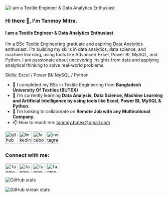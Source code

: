 ![I am a Textile Engineer & Data Analytics Enthusiast](https://media.licdn.com/dms/image/v2/D5616AQH3Zyuk9rIn_w/profile-displaybackgroundimage-shrink_350_1400/B56ZZyheT2HUAY-/0/1745678101459?e=1752105600&v=beta&t=Lj0-cFRDl-xhtzjvGW9J7BuRt_es_WySRcU7k1lmGaY)
### Hi there 👋, I'm Tanmoy Mitra.
#### I am a Textile Engineer & Data Analytics Enthusiast

I’m a BSc Textile Engineering graduate and aspiring Data Analytics enthusiast. I’m building my skills in data analytics, data science, and machine learning, using tools like Advanced Excel, Power BI, MySQL, and Python. I am passionate about uncovering insights from data and applying analytical thinking to solve real-world problems.

Skills: Excel / Power BI/ MySQL / Python

- 🔭 I completed my BSc in Textile Engineering from **Bangladesh University Of Textiles (BUTEX)** 
- 🌱 I’m currently learning **Data Analysis, Data Science, Machine Learning and Artificial Intelligence by using tools like Excel, Power BI, MySQL & Python.** 
- 👯 I’m looking to collaborate on **Remote Job with any Multinational Company.** 
- 📫 How to reach me: tanmoy.butex@gmail.com 


[<img src='https://cdn.jsdelivr.net/npm/simple-icons@3.0.1/icons/github.svg' alt='github' height='40'>](https://github.com/TanmoyMitra-codes)  [<img src='https://cdn.jsdelivr.net/npm/simple-icons@3.0.1/icons/linkedin.svg' alt='linkedin' height='40'>](https://www.linkedin.com/in/tanmoymitra8823/)  [<img src='https://cdn.jsdelivr.net/npm/simple-icons@3.0.1/icons/facebook.svg' alt='facebook' height='40'>](https://www.facebook.com/TANMOY.AR)  [<img src='https://cdn.jsdelivr.net/npm/simple-icons@3.0.1/icons/instagram.svg' alt='instagram' height='40'>](https://www.instagram.com/tanmoy.ar/)  

<h3 align="left">Connect with me:</h3>
<p align="left">

<a href="[https://www.linkedin.com/in/tanmoymitra8823](https://github.com/TanmoyMitra-codes)" target="blank"><img align="center" src="https://raw.githubusercontent.com/rahuldkjain/github-profile-readme-generator/master/src/images/icons/Social/linked-in-alt.svg" alt="TanmoyMitra" height="30" width="40" /></a>
<a href="https://www.linkedin.com/in/tanmoymitra8823" target="blank"><img align="center" src="https://raw.githubusercontent.com/rahuldkjain/github-profile-readme-generator/master/src/images/icons/Social/linked-in-alt.svg" alt="TanmoyMitra" height="30" width="40" /></a>
<a href="https://www.facebook.com/TANMOY.AR" target="blank"><img align="center" src="https://raw.githubusercontent.com/rahuldkjain/github-profile-readme-generator/master/src/images/icons/Social/facebook.svg" alt="TanmoyMitra" height="30" width="40" /></a>
<a href="https://www.instagram.com/tanmoy.ar" target="blank"><img align="center" src="https://raw.githubusercontent.com/rahuldkjain/github-profile-readme-generator/master/src/images/icons/Social/instagram.svg" alt="TanmoyMitra" height="30" width="40" /></a>
</p>


![GitHub stats](https://github-readme-stats.vercel.app/api?username=TanmoyMitra-codes&show_icons=true)  

![GitHub streak stats](https://streak-stats.demolab.com/?user=TanmoyMitra-codes)  

